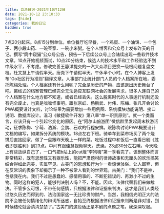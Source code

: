 ```yaml
---
title: 自涤日记-2021年10月12日
date: 2021-10-12 23:10:33
tags: [hide]
categories: 我的日记
hidden: true
---
```

7点20分起床。8点15分到单位。单位餐厅吃早餐，一个鸡蛋、一个油饼、一个包子、两小段山药、一碗豆浆、一碗小米粥。在个人博客和公众号上发布昨天的日记。撰写“筒中窥猫”公众号公告，预告一下后续公众号上会陆续出现一些软件技术文章。10点开始视频面试，10点20分结束，候选人的技术水平和工作经验达不到中级水平，不考虑。修改完善王静洋提交的一汽大众项目更换一级根问题复盘文档。杜文慧上午请假半天。唐尧下午请假半天。午休半个小时。在个人博客上发布“Go社区行为准则”翻译文章。人事部门让统计部门人员的个人档案所在地，委托陈梅处理。个人档案还有什么用呢？完全是历史的产物，应该退出历史舞台了吧。离线式的档案管理已经完全无法适应互联网社会的发展需求，很多人连自己的个人档案在什么地方都不知道，或者已经丢失。这么脱离时代的人事运行机制还没有完全废止，也真是咄咄怪事吧。跟张京虹、杨鹏武、付伟、陈梅、张凡开会讨论PWA概要设计文档，讨论结果为需要增加一些用例图、系统模块功能说明、接口说明、数据库设计。温习《敏捷软件开发》第八章“单一职责原则”。就一个类而言，应该只有一个引起它变化的原因。在“阿尔山旅游团”微信群里发起周末秋游活动，征求陈梅、宇萌、浩瀚、会鹏、石欢的行程安排。跟陈梅讨论PWA概要设计文档的编写，如果拆分系统的模块。18点左右下班。骑单车到菜市场买了两个烧饼后直接回家，做了一盘跟昨天晚上一样的菜。吃饭过程中和饭后一直看日剧《胜者即是胜利》到23点。中间有跟佳慧视频聊天。洗澡。23点30分左右睡。今天晚上有些放纵自己了，一口气把b站上的cut版“李狗嗨”第一季看完了。该剧整体而言非常精彩，既有思想性又有娱乐性，能把严肃题材的律师故事和无厘头的欢乐搞笑结合得如此完美，实属罕见。古美门的思想和行为乍一看惊世骇俗、让人鄙弃，但在反常识的表象下却揭示了一种不被常人看到的世界观。古美门：“我们不是神，包括我在内。我们不过是愚蠢的、感情用事的、不断犯错误的、再渺小不过的生物。同时这样的犯人，能够判决别人吗？不，不能。因此，法律代替我们来做裁决。不管多么可恨，不带任何感情，只根据法律和证据来判决，这才是我们人类经过悠久历史而得到的、法治国家这一无比珍贵的财产。当然，我相信光明正大的法院不会被任何情绪化的辩词所迷惑，自始至终根据法律和证据来判断是非对错，到时候结论就会清清楚楚了。”古美门的这段话正是本剧的点题之笔，我深深叹服。